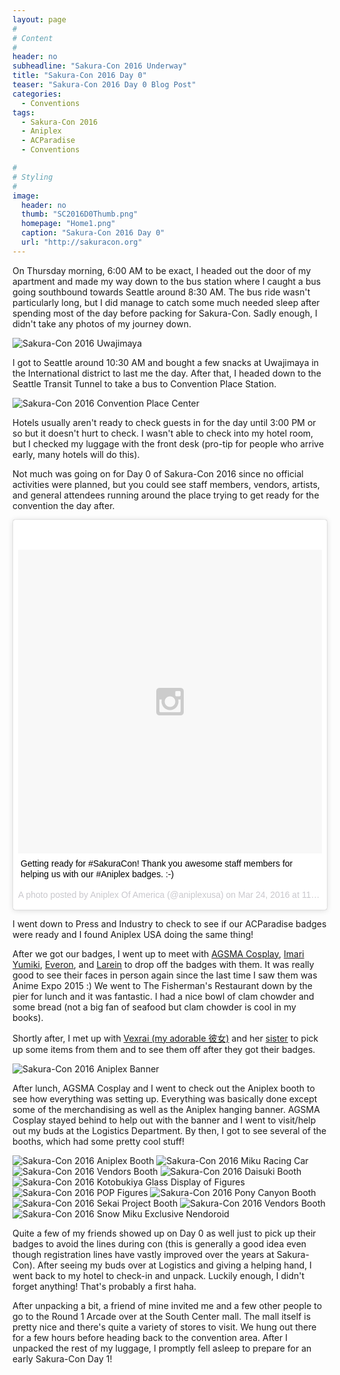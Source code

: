 ```yaml
---
layout: page
#
# Content
#
header: no
subheadline: "Sakura-Con 2016 Underway"
title: "Sakura-Con 2016 Day 0"
teaser: "Sakura-Con 2016 Day 0 Blog Post"
categories:
  - Conventions
tags:
  - Sakura-Con 2016
  - Aniplex
  - ACParadise
  - Conventions

#
# Styling
#
image:
  header: no 
  thumb: "SC2016D0Thumb.png"
  homepage: "Home1.png"
  caption: "Sakura-Con 2016 Day 0"
  url: "http://sakuracon.org"
---
```


<p>On Thursday morning, 6:00 AM to be exact, I headed out the door of my apartment and made my way down to the bus station where I caught a bus going southbound towards Seattle around 8:30 AM. The bus ride wasn't particularly long, but I did manage to catch some much needed sleep after spending most of the day before packing for Sakura-Con. Sadly enough, I didn't take any photos of my journey down.</p>

<img src="/images/SC2016D0Uwajimaya.jpg" alt="Sakura-Con 2016 Uwajimaya">

<p>I got to Seattle around 10:30 AM and bought a few snacks at Uwajimaya in the International district to last me the day. After that, I headed down to the Seattle Transit Tunnel to take a bus to Convention Place Station.</p>

<img src="/images/SC2016D0ConventionPlace.jpg" alt="Sakura-Con 2016 Convention Place Center">

<p>Hotels usually aren't ready to check guests in for the day until 3:00 PM or so but it doesn't hurt to check. I wasn't able to check into my hotel room, but I checked my luggage with the front desk (pro-tip for people who arrive early, many hotels will do this).</p>

<p>Not much was going on for Day 0 of Sakura-Con 2016 since no official activities were planned, but you could see staff members, vendors, artists, and general attendees running around the place trying to get ready for the convention the day after.</p>

<blockquote class="instagram-media" data-instgrm-captioned data-instgrm-version="6" style=" background:#FFF; border:0; border-radius:3px; box-shadow:0 0 1px 0 rgba(0,0,0,0.5),0 1px 10px 0 rgba(0,0,0,0.15); margin: 1px; max-width:658px; padding:0; width:99.375%; width:-webkit-calc(100% - 2px); width:calc(100% - 2px);"><div style="padding:8px;"> <div style=" background:#F8F8F8; line-height:0; margin-top:40px; padding:50.0% 0; text-align:center; width:100%;"> <div style=" background:url(data:image/png;base64,iVBORw0KGgoAAAANSUhEUgAAACwAAAAsCAMAAAApWqozAAAAGFBMVEUiIiI9PT0eHh4gIB4hIBkcHBwcHBwcHBydr+JQAAAACHRSTlMABA4YHyQsM5jtaMwAAADfSURBVDjL7ZVBEgMhCAQBAf//42xcNbpAqakcM0ftUmFAAIBE81IqBJdS3lS6zs3bIpB9WED3YYXFPmHRfT8sgyrCP1x8uEUxLMzNWElFOYCV6mHWWwMzdPEKHlhLw7NWJqkHc4uIZphavDzA2JPzUDsBZziNae2S6owH8xPmX8G7zzgKEOPUoYHvGz1TBCxMkd3kwNVbU0gKHkx+iZILf77IofhrY1nYFnB/lQPb79drWOyJVa/DAvg9B/rLB4cC+Nqgdz/TvBbBnr6GBReqn/nRmDgaQEej7WhonozjF+Y2I/fZou/qAAAAAElFTkSuQmCC); display:block; height:44px; margin:0 auto -44px; position:relative; top:-22px; width:44px;"></div></div> <p style=" margin:8px 0 0 0; padding:0 4px;"> <a href="https://www.instagram.com/p/BDWJPC0KX4T/" style=" color:#000; font-family:Arial,sans-serif; font-size:14px; font-style:normal; font-weight:normal; line-height:17px; text-decoration:none; word-wrap:break-word;" target="_blank">Getting ready for #SakuraCon! Thank you awesome staff members for helping us with our #Aniplex badges. :-)</a></p> <p style=" color:#c9c8cd; font-family:Arial,sans-serif; font-size:14px; line-height:17px; margin-bottom:0; margin-top:8px; overflow:hidden; padding:8px 0 7px; text-align:center; text-overflow:ellipsis; white-space:nowrap;">A photo posted by Aniplex Of America (@aniplexusa) on <time style=" font-family:Arial,sans-serif; font-size:14px; line-height:17px;" datetime="2016-03-24T18:34:25+00:00">Mar 24, 2016 at 11:34am PDT</time></p></div></blockquote>
<script async defer src="//platform.instagram.com/en_US/embeds.js"></script>

<p>I went down to Press and Industry to check to see if our ACParadise badges were ready and I found Aniplex USA doing the same thing!</p>

<p>After we got our badges, I went up to meet with <a href="https://www.facebook.com/agsmacosplay/">AGSMA Cosplay</a>, <a href="https://www.facebook.com/imariyumiki/">Imari Yumiki</a>, <a href="https://www.facebook.com/everonfancam">Everon</a>, and <a href="https://www.facebook.com/thelarein">Larein</a> to drop off the badges with them. It was really good to see their faces in person again since the last time I saw them was Anime Expo 2015 :) We went to The Fisherman's Restaurant down by the pier for lunch and it was fantastic. I had a nice bowl of clam chowder and some bread (not a big fan of seafood but clam chowder is cool in my books).</p>

<p>Shortly after, I met up with <a href="https://www.facebook.com/Vxelwraith">Vexrai (my adorable 彼女)</a> and her <a href="https://www.instagram.com/shearnanigans">sister</a> to pick up some items from them and to see them off after they got their badges.</p>

<img src="/images/SC2016D0AniplexBanner.jpg" alt="Sakura-Con 2016 Aniplex Banner">

<p>After lunch, AGSMA Cosplay and I went to check out the Aniplex booth to see how everything was setting up. Everything was basically done except some of the merchandising as well as the Aniplex hanging banner. AGSMA Cosplay stayed behind to help out with the banner and I went to visit/help out my buds at the Logistics Department. By then, I got to see several of the booths, which had some pretty cool stuff!</p>

<img src="/images/SC2016D0AniplexBooth.jpg" alt="Sakura-Con 2016 Aniplex Booth">

<img src="/images/SC2016D0MikuCar.jpg" alt="Sakura-Con 2016 Miku Racing Car">

<img src="/images/SC2016D0VendorsBooth1.jpg" alt="Sakura-Con 2016 Vendors Booth">

<img src="/images/SC2016D0DaisukiBooth.jpg" alt="Sakura-Con 2016 Daisuki Booth">

<img src="/images/SC2016D0KotoBooth.jpg" alt="Sakura-Con 2016 Kotobukiya Glass Display of Figures">

<img src="/images/SC2016D0PopFigures.jpg" alt="Sakura-Con 2016 POP Figures">

<img src="/images/SC2016D0PonyCanBooth.jpg" alt="Sakura-Con 2016 Pony Canyon Booth">

<img src="/images/SC2016D0SekaiProjectBooth.jpg" alt="Sakura-Con 2016 Sekai Project Booth">

<img src="/images/SC2016D0VendorsBooth2.jpg" alt="Sakura-Con 2016 Vendors Booth">

<img src="/images/SC2016D0SnowMiku.jpg" alt="Sakura-Con 2016 Snow Miku Exclusive Nendoroid">

<p>Quite a few of my friends showed up on Day 0 as well just to pick up their badges to avoid the lines during con (this is generally a good idea even though registration lines have vastly improved over the years at Sakura-Con). After seeing my buds over at Logistics and giving a helping hand, I went back to my hotel to check-in and unpack. Luckily enough, I didn't forget anything! That's probably a first haha.</p>

<p>After unpacking a bit, a friend of mine invited me and a few other people to go to the Round 1 Arcade over at the South Center mall. The mall itself is pretty nice and there's quite a variety of stores to visit. We hung out there for a few hours before heading back to the convention area. After I unpacked the rest of my luggage, I promptly fell asleep to prepare for an early Sakura-Con Day 1!</p>
